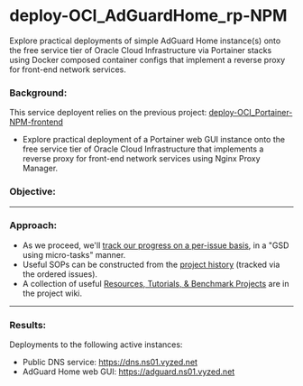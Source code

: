 # deploy-OCI_AdGuardHome_rp-NPM
Explore practical deployments of simple AdGuard Home instance(s) onto the free service tier of Oracle Cloud Infrastructure via Portainer stacks using Docker composed container configs that implement a reverse proxy for front-end network services.

### Background:

This service deployent relies on the previous project: [deploy-OCI_Portainer-NPM-frontend](https://github.com/vyzed-public/deploy-OCI_Portainer-NPM-frontend/tree/main)
* Explore practical deployment of a Portainer web GUI instance onto the free service tier of Oracle Cloud Infrastructure that implements a reverse proxy for front-end network services using Nginx Proxy Manager.

### Objective:

---

### Approach:
* As we proceed, we'll [track our progress on a per-issue basis](https://github.com/vyzed-public/deploy-OCI_Portainer-NPM-frontend/issues), in a "GSD using micro-tasks" manner.   
* Useful SOPs can be constructed from the [project history](https://github.com/vyzed-public/deploy-OCI_Portainer-NPM-frontend/issues?q=is%3Aissue%20sort%3Acreated-asc) (tracked via the ordered issues).
* A collection of useful [Resources, Tutorials, & Benchmark Projects](https://github.com/vyzed-public/deploy-OCI_Portainer-NPM-frontend/wiki/Useful-Resources,-Tutorials,-&-Benchmark-Projects) are in the project wiki.

---

### Results:

Deployments to the following active instances:  
* Public DNS service: https://dns.ns01.vyzed.net
* AdGuard Home web GUI: https://adguard.ns01.vyzed.net


